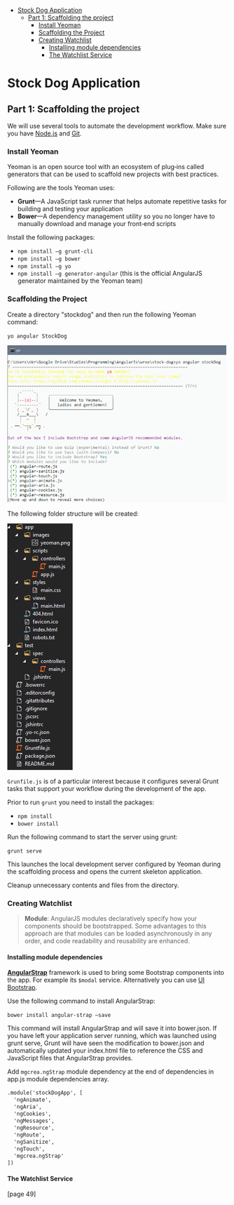 <!-- TOC depthFrom:1 depthTo:6 withLinks:1 updateOnSave:1 orderedList:0 -->

- [Stock Dog Application](#stock-dog-application)
	- [Part 1: Scaffolding the project](#part-1-scaffolding-the-project)
		- [Install Yeoman](#install-yeoman)
		- [Scaffolding the Project](#scaffolding-the-project)
		- [Creating Watchlist](#creating-watchlist)
			- [Installing module dependencies](#installing-module-dependencies)
			- [The Watchlist Service](#the-watchlist-service)

<!-- /TOC -->

# Stock Dog Application

## Part 1: Scaffolding the project
We will use several tools to automate the development workflow.
Make sure you have [Node.js](http://nodejs.org/) and [Git](http://git-scm.com/downloads).

### Install Yeoman
Yeoman is an open source tool with an ecosystem of plug‐ins called generators that can be used to scaffold new projects with best practices.

Following are the tools Yeoman uses:
- **Grunt**—A JavaScript task runner that helps automate repetitive tasks for building and testing
your application
- **Bower**—A dependency management utility so you no longer have to manually download and
manage your front‐end scripts

Install the following packages:
- `npm install –g grunt-cli`
- `npm install –g bower`
- `npm install –g yo`
- `npm install –g generator-angular` (this is the official AngularJS generator maintained by the Yeoman team)

### Scaffolding the Project
Create a directory "stockdog" and then run the following Yeoman command:

`yo angular StockDog`

<img src="readme.md-images/yo-angular.png" width="500px"/>

The following folder structure will be created:

<img src="readme.md-images/folder-structure.png"/>

`Grunfile.js` is of a particular interest because it configures several Grunt tasks that support your workflow during the development of the app.

Prior to run `grunt` you need to install the packages:
- `npm install`
- `bower install`

Run the following command to start the server using grunt:

`grunt serve`

This launches the local development server configured by Yeoman during the scaffolding process and opens the current skeleton application.

Cleanup unnecessary contents and files from the directory.
### Creating Watchlist

> **Module**: AngularJS modules declaratively specify how your components should be bootstrapped. Some advantages to this approach are that modules can
be loaded asynchronously in any order, and code readability and reusability are enhanced.

#### Installing module dependencies

**[AngularStrap](http://mgcrea.github.io/angular-strap/)** framework is used to bring some Bootstrap components into the app. For example its `$modal` service. Alternatively you can use [UI Bootstrap](http://angular-ui.github.io/bootstrap).

Use the following command to install AngularStrap:

`bower install angular-strap –save`

This command will install AngularStrap and will save it into bower.json. If you have left your application server running, which was launched using grunt serve, Grunt will have seen the modification to bower.json and automatically updated your index.html file to reference the CSS and JavaScript files that AngularStrap provides.

Add `mgcrea.ngStrap` module dependency at the end of dependencies in app.js module dependencies array.

```
.module('stockDogApp', [
  'ngAnimate',
  'ngAria',
  'ngCookies',
  'ngMessages',
  'ngResource',
  'ngRoute',
  'ngSanitize',
  'ngTouch',
  'mgcrea.ngStrap'
])
```

#### The Watchlist Service
[page 49]
